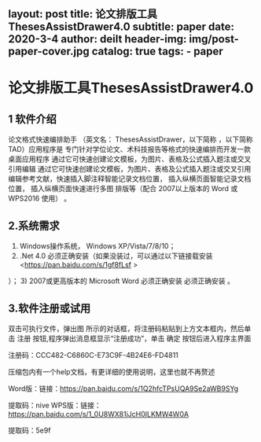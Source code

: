 layout:     post
title:      论文排版工具ThesesAssistDrawer4.0
subtitle:   paper
date:       2020-3-4
author:     deilt
header-img: img/post-paper-cover.jpg
catalog: true
tags:
    - paper
---

# 论文排版工具ThesesAssistDrawer4.0


## 1 软件介绍

论文格式快速编排助手 （英文名： ThesesAssistDrawer，以下简称 ，以下简称 TAD）应用程序是 专门针对学位论文、术科技报告等格式的快速编排而开发一款桌面应用程序
通过它可快速创建论文模板，为图片、表格及公式插入题注或交叉引用编辑 通过它可快速创建论文模板，为图片、表格及公式插入题注或交叉引用编辑参考文献，快速插入脚注释智能记录文档位置， 插入纵横页面智能记录文档位置， 插入纵横页面快速进行多图 排版等（配合 2007以上版本的 Word 或 WPS2016 使用） 。



## 2.系统需求
1) Windows操作系统， Windows XP/Vista/7/8/10；
2) .Net 4.0 必须正确安装（如果没装过，可以通过以下链接载安装 <https://pan.baidu.com/s/1gf8fLsf >

）；
3) 2007或更高版本的 Microsoft Word 必须正确安装 必须正确安装 。

## 3.软件注册或试用
双击可执行文件，弹出图 所示的对话框，将注册码粘贴到上方文本框内，然后单击 注册 按钮,程序弹出消息框显示“注册成功”，单击 确定 按钮后进入程序主界面

注册码：CCC482-C6860C-E73C9F-4B24E6-FD4811

压缩包内有一个help文档，有更详细的使用说明，这里也就不再赘述

Word版：链接：<https://pan.baidu.com/s/1Q2hfcTPsUQA9Se2aWB9SYg>

 提取码：nive
WPS版：链接：<https://pan.baidu.com/s/1_0U8WX81jJcH0ILKMW4W0A>

 提取码：5e9f
